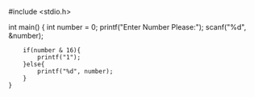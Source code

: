 #include <stdio.h>

int main()
    {
        int number = 0;
        printf("Enter Number Please:");
        scanf("%d", &number);
        
        if(number & 16){
            printf("1");
        }else{
            printf("%d", number);
        }
    }

